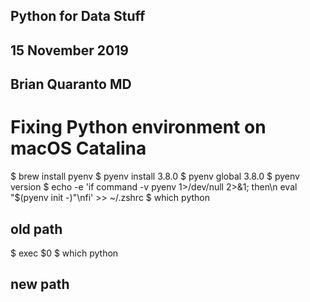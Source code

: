 ## Python for Data Stuff
## 15 November 2019
## Brian Quaranto MD

# Fixing Python environment on macOS Catalina
$ brew install pyenv
$ pyenv install 3.8.0
$ pyenv global 3.8.0
$ pyenv version
$ echo -e 'if command -v pyenv 1>/dev/null 2>&1; then\n  eval "$(pyenv init -)"\nfi' >> ~/.zshrc
$ which python
## old path
$ exec $0
$ which python
## new path
